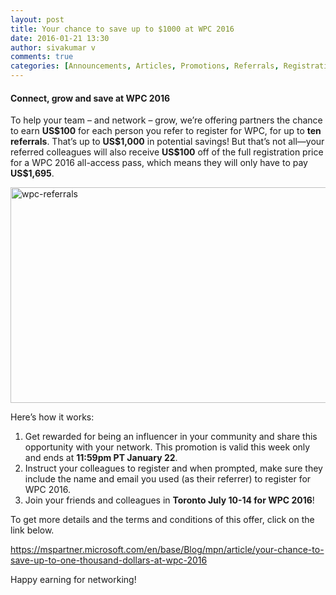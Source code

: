 ```yaml
---
layout: post
title: Your chance to save up to $1000 at WPC 2016
date: 2016-01-21 13:30
author: sivakumar v
comments: true
categories: [Announcements, Articles, Promotions, Referrals, Registration, Sivakumar Venkataraman, Toronto, Worldwide Partner Conference, WPC, WPC 2016]
---
```

<h4>Connect, grow and save at WPC 2016</h4><p>To help your team – and network – grow, we’re offering partners the chance to earn <strong>US$100</strong> for each person you refer to register for WPC, for up to <strong>ten referrals</strong>. That’s up to <strong>US$1,000</strong> in potential savings! But that’s not all—your referred colleagues will also receive <strong>US$100</strong> off of the full registration price for a WPC 2016 all-access pass, which means they will only have to pay <strong>US$1,695</strong>.</p><p><a href="https://microsofttpd.github.io/assets/wpc-referrals.png"><img width="686" height="345" title="wpc-referrals" alt="wpc-referrals" src="https://microsofttpd.github.io/assets/wpc-referrals_thumb.png" border="0"></a></p><p>Here’s how it works:</p><ol><li>Get rewarded for being an influencer in your community and share this opportunity with your network. This promotion is valid this week only and ends at <strong>11:59pm PT January 22</strong>.</li><li>Instruct your colleagues to register and when prompted, make sure they include the name and email you used (as their referrer) to register for WPC 2016. </li><li>Join your friends and colleagues in <strong>Toronto July 10-14 for WPC 2016</strong>!</li></ol><p>To get more details and the terms and conditions of this offer, click on the link below.</p><p><a title="https://mspartner.microsoft.com/en/base/Blog/mpn/article/your-chance-to-save-up-to-one-thousand-dollars-at-wpc-2016" href="https://mspartner.microsoft.com/en/base/Blog/mpn/article/your-chance-to-save-up-to-one-thousand-dollars-at-wpc-2016">https://mspartner.microsoft.com/en/base/Blog/mpn/article/your-chance-to-save-up-to-one-thousand-dollars-at-wpc-2016</a></p><p>Happy earning for networking!</p>
